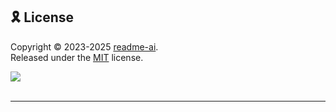 ## 🎗 License

Copyright © 2023-2025 [readme-ai][readme-ai]. <br />
Released under the [MIT][license] license.

<div align="left">

[![][to-the-top]](#top)

</div>

<img src="https://raw.githubusercontent.com/eli64s/readme-ai/eb2a0b4778c633911303f3c00f87874f398b5180/docs/docs/assets/svg/line-gradient.svg" alt="line break" width="100%" height="3px">

<!-- REFERENCE LINKS -->
<!-- README-AI RESOURCES -->
[readme-ai]: https://github.com/eli64s/readme-ai
[readme-ai-streamlit]: https://github.com/eli64s/readme-ai-streamlit
[actions]: https://github.com/eli64s/readme-ai/actions
[codecov]: https://app.codecov.io/gh/eli64s/readme-ai
[docs]: https://eli64s.github.io/readme-ai
[github-discussions]: https://github.com/eli64s/readme-ai/discussions
[github-issues]: https://github.com/eli64s/readme-ai/issues
[github-pulls]: https://github.com/eli64s/readme-ai/pulls
[mit]: https://opensource.org/license/mit
[pepy]: https://www.pepy.tech/projects/readmeai
[contributing]: https://github.com/eli64s/readme-ai/blob/main/CONTRIBUTING.md
[license]: https://github.com/eli64s/readme-ai/blob/main/LICENSE
[to-the-top]: https://img.shields.io/badge/Return-5D4ED3?style=flat&logo=ReadMe&logoColor=white

<!-- README-AI DEMOS -->
[cli-demo]: https://github.com/user-attachments/assets/e1198922-5233-4a44-a5a8-15fa1cc4e2d7
[streamlit-demo]: https://github.com/user-attachments/assets/c3f60665-4768-4baa-8e31-6b6e8c4c9248

<!-- THIRD-PARTY RESOURCES -->
[docker-shield]: https://img.shields.io/badge/Docker-2496ED.svg?style=flat&logo=Docker&logoColor=white
[docker-link]: https://hub.docker.com/r/zeroxeli/readme-ai
[python-link]: https://www.python.org/
[pip-link]: https://pip.pypa.io/en/stable/
[pypi-shield]: https://img.shields.io/badge/PyPI-3775A9.svg?style=flat&logo=PyPI&logoColor=white
[pypi-link]: https://pypi.org/project/readmeai/
[pipx-shield]: https://img.shields.io/badge/pipx-2CFFAA.svg?style=flat&logo=pipx&logoColor=black
[pipx-link]: https://pipx.pypa.io/stable/
[uv-link]: https://docs.astral.sh/uv/
[pytest-shield]: https://img.shields.io/badge/Pytest-0A9EDC.svg?style=flat&logo=Pytest&logoColor=white
[pytest-link]: https://docs.pytest.org/en/7.1.x/contents.html
[nox-link]: https://nox.thea.codes/en/stable/
[streamlit-link]: https://readme-ai.streamlit.app/

<!-- BADGES & ICONS -->
[shieldsio]: https://shields.io/
[simple-icons]: https://simpleicons.org/
[skill-icons]: https://github.com/tandpfun/skill-icons
[github-profile-badges]: https://github.com/Aveek-Saha/GitHub-Profile-Badges
[markdown-badges]: https://github.com/Ileriayo/markdown-badges
[css-icons]: https://github.com/astrit/css.gg

<!-- SIMPLE ICONS -->
[python-svg]: https://simpleicons.org/icons/python.svg
[pipx-svg]: https://simpleicons.org/icons/pipx.svg
[uv-svg]: https://simpleicons.org/icons/astral.svg
[docker-svg]: https://simpleicons.org/icons/docker.svg
[git-svg]: https://simpleicons.org/icons/git.svg
[bash-svg]: https://simpleicons.org/icons/gnubash.svg
[poetry-svg]: https://simpleicons.org/icons/poetry.svg
[streamlit-svg]: https://simpleicons.org/icons/streamlit.svg

<!-- GIT HOST PROVIDERS -->
[file-system]: https://en.wikipedia.org/wiki/File_system
[github]: https://github.com/
[gitlab]: https://gitlab.com/
[bitbucket]: https://bitbucket.org/

<!-- LLM API PROVIDERS -->
[anthropic]: https://docs.anthropic.com/en/home
[gemini]: https://ai.google.dev/tutorials/python_quickstart
[ollama]: https://github.com/ollama/ollama
[openai]: https://platform.openai.com/docs/quickstart/account-setup:

<!-- EXAMPLES -->
<!-- FEATURES -->
[project-overview]: https://github.com/eli64s/readme-ai/blob/main/docs/docs/assets/img/project-overview/introduction.png?raw=true
[features-table]: https://github.com/eli64s/readme-ai/blob/main/docs/docs/assets/img/features/features.png?raw=true
[project-structure]: https://github.com/eli64s/readme-ai/blob/main/docs/docs/assets/img/project-structure/project-structure.png?raw=true
[project-index]: https://github.com/eli64s/readme-ai/blob/main/docs/docs/assets/img/project-structure/project-index.png?raw=true
[installation-steps]: https://github.com/eli64s/readme-ai/blob/main/docs/docs/assets/img/getting-started/installation-steps.png?raw=true
[usage-guides]: https://github.com/eli64s/readme-ai/blob/main/docs/docs/assets/img/getting-started/usage-guides.png?raw=true
[community-and-support]: https://github.com/eli64s/readme-ai/blob/main/docs/docs/assets/img/community/community-and-support.png?raw=true
[contributing-guidelines]: https://github.com/eli64s/readme-ai/blob/main/docs/docs/assets/img/community/contributing-guidelines.png?raw=true
[readmeai.parsers]: https://github.com/eli64s/readme-ai/tree/main/readmeai/parsers
[tree.py]: https://github.com/eli64s/readme-ai/blob/main/readmeai/generators/tree.py
[prompts.toml]: https://github.com/eli64s/readme-ai/blob/main/readmeai/config/settings/prompts.toml

<!-- EXAMPLES: INPUT REPOSITORY LINKS -->
[readmeai]: https://github.com/eli64s/readme-ai
[pyflink-poc]: https://github.com/eli64s/pyflink-poc
[readmeai-streamlit]: https://github.com/eli64s/readme-ai-streamlit
[github-readme-quotes]: https://github.com/PiyushSuthar/github-readme-quotes
[docker-gs-ping]: https://github.com/olliefr/docker-gs-ping
[async-ml-inference]: https://github.com/FerrariDG/async-ml-inference
[minimal-todo]: https://github.com/avjinder/Minimal-Todo
[buenavista]: https://github.com/jwills/buenavista
[android-client]: https://github.com/rumaan/file.io-Android-Client
[litellm]: https://github.com/BerriAI/litellm

<!-- EXAMPLES: OUTPUT README FILE LINKS -->
[README-Python.md]: https://github.com/eli64s/readme-ai/blob/main/examples/readme-ai.md
[README-Flink.md]: https://github.com/eli64s/readme-ai/blob/main/examples/headers/modern.md
[README-Streamlit.md]: https://github.com/eli64s/readme-ai/blob/main/examples/banners/svg-banner.md
[README-Vercel.md]: https://github.com/eli64s/readme-ai/blob/main/examples/logos/dalle.md
[README-DockerGo.md]: https://github.com/eli64s/readme-ai/blob/main/examples/readme-docker-go.md
[README-FastAPI.md]: https://github.com/eli64s/readme-ai/blob/main/examples/readme-fastapi-redis.md
[README-Java.md]: https://github.com/eli64s/readme-ai/blob/main/examples/headers/compact.md
[README-PostgreSQL.md]: https://github.com/eli64s/readme-ai/blob/main/examples/headers/classic.md
[README-Kotlin.md]: https://github.com/eli64s/readme-ai/blob/main/examples/readme-kotlin.md
[README-Offline.md]: https://github.com/eli64s/readme-ai/blob/main/examples/offline-mode/readme-litellm.md

<!-- EXAMPLES: OTHER RESOURCES -->
[examples-directory]: https://github.com/eli64s/readme-ai/tree/main/examples
[show-and-tell]: https://github.com/eli64s/readme-ai/discussions/categories/show-and-tell

---

<!-- REFERENCE LINKS -->
[license]: https://github.com/eli64s/readme-ai/blob/main/LICENSE
[readme-ai]: https://github.com/eli64s/readme-ai
[to-the-top]: https://img.shields.io/badge/Return-5D4ED3?style=flat&logo=ReadMe&logoColor=white
